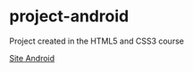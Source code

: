 # project-android
Project created in the HTML5 and CSS3 course

<a href="https://vinipaganucci.github.io/project-android/">Site Android</a>
